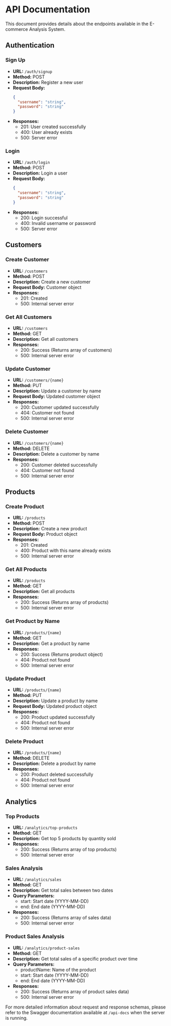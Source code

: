 # API Documentation

This document provides details about the endpoints available in the E-commerce Analysis System.

## Authentication

### Sign Up

- **URL:** `/auth/signup`
- **Method:** POST
- **Description:** Register a new user
- **Request Body:**
  ```json
  {
    "username": "string",
    "password": "string"
  }
  ```
- **Responses:**
  - 201: User created successfully
  - 400: User already exists
  - 500: Server error

### Login

- **URL:** `/auth/login`
- **Method:** POST
- **Description:** Login a user
- **Request Body:**
  ```json
  {
    "username": "string",
    "password": "string"
  }
  ```
- **Responses:**
  - 200: Login successful
  - 400: Invalid username or password
  - 500: Server error

## Customers

### Create Customer

- **URL:** `/customers`
- **Method:** POST
- **Description:** Create a new customer
- **Request Body:** Customer object
- **Responses:**
  - 201: Created
  - 500: Internal server error

### Get All Customers

- **URL:** `/customers`
- **Method:** GET
- **Description:** Get all customers
- **Responses:**
  - 200: Success (Returns array of customers)
  - 500: Internal server error

### Update Customer

- **URL:** `/customers/{name}`
- **Method:** PUT
- **Description:** Update a customer by name
- **Request Body:** Updated customer object
- **Responses:**
  - 200: Customer updated successfully
  - 404: Customer not found
  - 500: Internal server error

### Delete Customer

- **URL:** `/customers/{name}`
- **Method:** DELETE
- **Description:** Delete a customer by name
- **Responses:**
  - 200: Customer deleted successfully
  - 404: Customer not found
  - 500: Internal server error

## Products

### Create Product

- **URL:** `/products`
- **Method:** POST
- **Description:** Create a new product
- **Request Body:** Product object
- **Responses:**
  - 201: Created
  - 400: Product with this name already exists
  - 500: Internal server error

### Get All Products

- **URL:** `/products`
- **Method:** GET
- **Description:** Get all products
- **Responses:**
  - 200: Success (Returns array of products)
  - 500: Internal server error

### Get Product by Name

- **URL:** `/products/{name}`
- **Method:** GET
- **Description:** Get a product by name
- **Responses:**
  - 200: Success (Returns product object)
  - 404: Product not found
  - 500: Internal server error

### Update Product

- **URL:** `/products/{name}`
- **Method:** PUT
- **Description:** Update a product by name
- **Request Body:** Updated product object
- **Responses:**
  - 200: Product updated successfully
  - 404: Product not found
  - 500: Internal server error

### Delete Product

- **URL:** `/products/{name}`
- **Method:** DELETE
- **Description:** Delete a product by name
- **Responses:**
  - 200: Product deleted successfully
  - 404: Product not found
  - 500: Internal server error

## Analytics

### Top Products

- **URL:** `/analytics/top-products`
- **Method:** GET
- **Description:** Get top 5 products by quantity sold
- **Responses:**
  - 200: Success (Returns array of top products)
  - 500: Internal server error

### Sales Analysis

- **URL:** `/analytics/sales`
- **Method:** GET
- **Description:** Get total sales between two dates
- **Query Parameters:**
  - start: Start date (YYYY-MM-DD)
  - end: End date (YYYY-MM-DD)
- **Responses:**
  - 200: Success (Returns array of sales data)
  - 500: Internal server error

### Product Sales Analysis

- **URL:** `/analytics/product-sales`
- **Method:** GET
- **Description:** Get total sales of a specific product over time
- **Query Parameters:**
  - productName: Name of the product
  - start: Start date (YYYY-MM-DD)
  - end: End date (YYYY-MM-DD)
- **Responses:**
  - 200: Success (Returns array of product sales data)
  - 500: Internal server error

For more detailed information about request and response schemas, please refer to the Swagger documentation available at `/api-docs` when the server is running.
